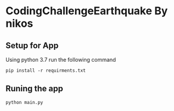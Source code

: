 # CodingChallengeEarthquake By nikos

## Setup for App
Using python 3.7 run the following command
```
pip install -r requirments.txt
```

## Runing the app
```
python main.py
```
